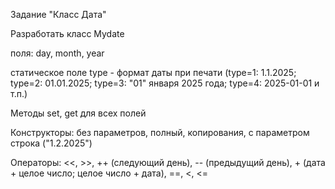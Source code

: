 Задание "Класс Дата"

Разработать класс Mydate

поля: day, month, year

статическое поле type - формат даты при печати (type=1: 1.1.2025; type=2: 01.01.2025; type=3: "01" января 2025 года; type=4: 2025-01-01 и т.п.)

Методы set, get для всех полей

Конструкторы: без параметров, полный, копирования, с параметром строка ("1.2.2025")

Операторы: <<, >>, ++ (следующий день), -- (предыдущий день), + (дата + целое число; целое число + дата), ==, <, <=

